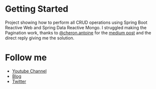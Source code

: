 # Getting Started
Project showing how to perform all CRUD operations using Spring Boot Reactive Web and Spring Data Reactive Mongo.
I struggled making the Pagination work, thanks to [@cheron.antoine](https://medium.com/@cheron.antoine) 
for the [medium post](https://medium.com/@cheron.antoine/reactor-java-2-how-to-manipulate-the-data-inside-mono-and-flux-b36ae383b499) and the direct reply giving me the solution.


# Follow me
- [Youtube Channel](https://youtube.com/melardev)
- [Blog](http://melardev.com)
- [Twitter](https://twitter.com/@melardev)